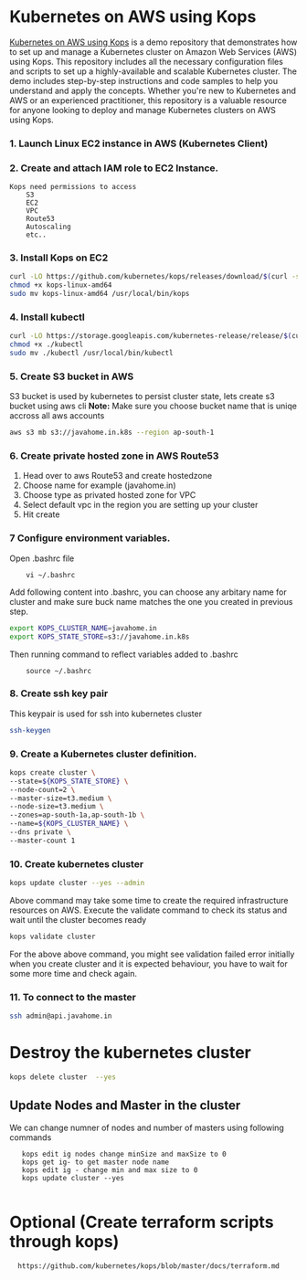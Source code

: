 # Kubernetes on AWS using Kops

[Kubernetes on AWS using Kops](https://github.com/javahometech/kubernetes) is a demo repository that demonstrates how to set up and manage a Kubernetes cluster on Amazon Web Services (AWS) using Kops. This repository includes all the necessary configuration files and scripts to set up a highly-available and scalable Kubernetes cluster. The demo includes step-by-step instructions and code samples to help you understand and apply the concepts. Whether you're new to Kubernetes and AWS or an experienced practitioner, this repository is a valuable resource for anyone looking to deploy and manage Kubernetes clusters on AWS using Kops.

### 1. Launch Linux EC2 instance in AWS (Kubernetes Client)
### 2. Create and attach IAM role to EC2 Instance.
	Kops need permissions to access
		S3
		EC2
		VPC
		Route53
		Autoscaling
		etc..
### 3. Install Kops on EC2
```sh
curl -LO https://github.com/kubernetes/kops/releases/download/$(curl -s https://api.github.com/repos/kubernetes/kops/releases/latest | grep tag_name | cut -d '"' -f 4)/kops-linux-amd64
chmod +x kops-linux-amd64
sudo mv kops-linux-amd64 /usr/local/bin/kops
```

### 4. Install kubectl
```sh
curl -LO https://storage.googleapis.com/kubernetes-release/release/$(curl -s https://storage.googleapis.com/kubernetes-release/release/stable.txt)/bin/linux/amd64/kubectl
chmod +x ./kubectl
sudo mv ./kubectl /usr/local/bin/kubectl
```
### 5. Create S3 bucket in AWS
S3 bucket is used by kubernetes to persist cluster state, lets create s3 bucket using aws cli
**Note:**  Make sure you choose bucket name that is uniqe accross all aws accounts

```sh
aws s3 mb s3://javahome.in.k8s --region ap-south-1
```
### 6. Create private hosted zone in AWS Route53
 1. Head over to aws Route53 and create hostedzone
 2. Choose name for example (javahome.in)
 3. Choose type as privated hosted zone for VPC
 4. Select default vpc in the region you are setting up your cluster
 5. Hit create

### 7 Configure environment variables.
Open .bashrc file 
```
	vi ~/.bashrc
```
Add following content into .bashrc, you can choose any arbitary name for cluster and make sure buck name matches the one you created in previous step.

```sh
export KOPS_CLUSTER_NAME=javahome.in
export KOPS_STATE_STORE=s3://javahome.in.k8s
```
Then running command to reflect variables added to .bashrc
```
	source ~/.bashrc
```
### 8. Create ssh key pair
This keypair is used for ssh into kubernetes cluster

```sh
ssh-keygen
```

### 9. Create a Kubernetes cluster definition.
```sh
kops create cluster \
--state=${KOPS_STATE_STORE} \
--node-count=2 \
--master-size=t3.medium \
--node-size=t3.medium \
--zones=ap-south-1a,ap-south-1b \
--name=${KOPS_CLUSTER_NAME} \
--dns private \
--master-count 1
```

### 10. Create kubernetes cluster

```sh
kops update cluster --yes --admin
```
Above command may take some time to create the required infrastructure resources on AWS. Execute the validate command to check its status and wait until the cluster becomes ready

```sh
kops validate cluster
```
For the above above command, you might see validation failed error initially when you create cluster and it is expected behaviour, you have to wait for some more time and check again.

### 11. To connect to the master
```sh
ssh admin@api.javahome.in
```
# Destroy the kubernetes cluster
```sh
kops delete cluster  --yes
```

## Update Nodes and Master in the cluster
We can change numner of nodes and number of masters using following commands
```
   kops edit ig nodes change minSize and maxSize to 0
   kops get ig- to get master node name
   kops edit ig - change min and max size to 0
   kops update cluster --yes
 
```
# Optional (Create terraform scripts through kops)

```
  https://github.com/kubernetes/kops/blob/master/docs/terraform.md

```
